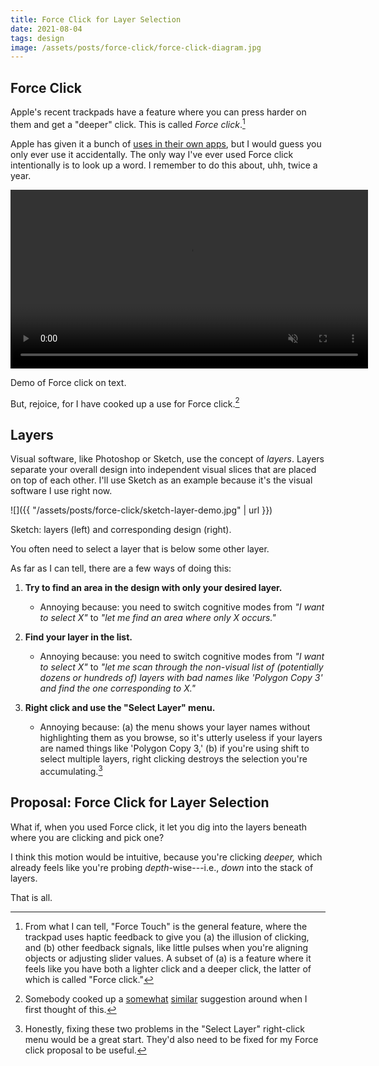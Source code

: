 ```yaml
---
title: Force Click for Layer Selection
date: 2021-08-04
tags: design
image: /assets/posts/force-click/force-click-diagram.jpg
---
```


## Force Click

Apple's recent trackpads have a feature where you can press harder on them and get a "deeper" click. This is called _Force click_.[^click]

[^click]: From what I can tell, "Force Touch" is the general feature, where the trackpad uses haptic feedback to give you (a) the illusion of clicking, and (b) other feedback signals, like little pulses when you're aligning objects or adjusting slider values. A subset of (a) is a feature where it feels like you have both a lighter click and a deeper click, the latter of which is called "Force click."

<object id="force-click-diagram" type="image/svg+xml" data="/assets/posts/force-click/force-click-diagram.svg"></object>

Apple has given it a bunch of [uses in their own apps](https://support.apple.com/en-us/HT204352), but I would guess you only ever use it accidentally. The only way I've ever used Force click intentionally is to look up a word. I remember to do this about, uhh, twice a year.

<video width="572" autoplay muted loop playsinline class="ba bw1 center db mv4 mw-100">
  <source src="{{ "/assets/posts/force-click/force-click-word.mp4" | url }}" type="video/mp4">
</video>
<p class="figcaption">Demo of Force click on text.</p>

But, rejoice, for I have cooked up a use for Force click.[^related]

[^related]: Somebody cooked up a [somewhat](https://community.adobe.com/t5/adobe-xd/feature-request-force-touch-trackpad-support-for-xd-like-apple-pages/m-p/11381922) [similar](https://adobexd.uservoice.com/forums/353007-adobe-xd-feature-requests/suggestions/12930618-gestures-swipe-pinch-zoom-force-touch) suggestion around when I first thought of this.

## Layers

Visual software, like Photoshop or Sketch, use the concept of _layers_. Layers separate your overall design into independent visual slices that are placed on top of each other. I'll use Sketch as an example because it's the visual software I use right now.

![]({{ "/assets/posts/force-click/sketch-layer-demo.jpg" | url }})

<p class="figcaption">Sketch: layers (left) and corresponding design (right).</p>

You often need to select a layer that is below some other layer.

As far as I can tell, there are a few ways of doing this:

1. **Try to find an area in the design with only your desired layer.**
    - Annoying because: you need to switch cognitive modes from _"I want to select X"_ to _"let me find an area where only X occurs."_

2. **Find your layer in the list.**
    - Annoying because: you need to switch cognitive modes from _"I want to select X"_ to _"let me scan through the non-visual list of (potentially dozens or hundreds of) layers with bad names like 'Polygon Copy 3' and find the one corresponding to X."_

3. **Right click and use the "Select Layer" menu.**
    - Annoying because: (a) the menu shows your layer names without highlighting them as you browse, so it's utterly useless if your layers are named things like 'Polygon Copy 3,' (b) if you're using <span class="small-caps">shift</span> to select multiple layers, right clicking destroys the selection you're accumulating.[^fix]

[^fix]: Honestly, fixing these two problems in the "Select Layer" right-click menu would be a great start. They'd also need to be fixed for my Force click proposal to be useful.

## Proposal: Force Click for Layer Selection

What if, when you used Force click, it let you dig into the layers beneath where you are clicking and pick one?

I think this motion would be intuitive, because you're clicking _deeper,_ which already feels like you're probing _depth_-wise---i.e., _down_ into the stack of layers.

That is all.


<script src="{{ "/assets/lib/anime-3.2.1.min.js" | url }}"></script>
<script>
    document.addEventListener('DOMContentLoaded', function () {
        document.getElementById('force-click-diagram').addEventListener("load", function() {
            const diagram = document.getElementById('force-click-diagram').contentDocument;
            anime({
                targets: [...diagram.querySelectorAll("#top-move-group *")],
                translateX: 1,
                translateY: 4,
                easing: 'easeInOutSine',
                duration: 150,
                delay: 500,
                loop: true,
                direction: "alternate",
            });
            anime.set([...diagram.querySelectorAll("#top-fx")], {
                "stroke-opacity": 0,
            });
            anime({
                targets: [...diagram.querySelectorAll("#top-fx")],
                "stroke-opacity": [0, 1],
                easing: 'easeInOutSine',
                duration: 150,
                delay: 500,
                loop: true,
                direction: "alternate",
            });
            anime({
                targets: [...diagram.querySelectorAll("#bottom-move-group *")],
                keyframes: [
                    {translateX: 1, translateY: 4, duration: 150, endDelay: 300},
                    {translateX: 2, translateY: 8, duration: 150, endDelay: 1000},
                    {translateX: 0, translateY: 0, duration: 150},
                ],
                easing: 'easeInOutSine',
                delay: 500,
                loop: true,
            });
            anime({
                targets: [...diagram.querySelectorAll("#bottom-fx-light")],
                keyframes: [
                    {"stroke-opacity": 1, duration: 300},
                    {"stroke-opacity": 0, duration: 150},
                    {"stroke-opacity": 0, duration: 150, endDelay: 1000},
                    {"stroke-opacity": 0, duration: 150},
                ],
                easing: 'easeInOutSine',
                delay: 500,
                loop: true,
            });
            anime.set([...diagram.querySelectorAll("#bottom-fx")], {
                "stroke-opacity": 0,
            });
            anime({
                targets: [...diagram.querySelectorAll("#bottom-fx")],
                keyframes: [
                    {"stroke-opacity": 0, duration: 150, endDelay: 300},
                    {"stroke-opacity": 1, duration: 300},
                    {"stroke-opacity": 0, duration: 800, endDelay: 200},
                ],
                easing: 'easeInOutSine',
                delay: 500,
                loop: true,
            });
        });
    });
</script>
